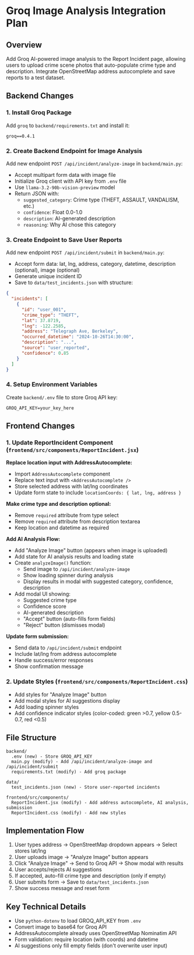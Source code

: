 <!-- 31e5bbf2-6066-4884-9211-d82eceb853a1 c30706cc-88a6-4063-b15f-7c6a46a2e16e -->
# Groq Image Analysis Integration Plan

## Overview

Add Groq AI-powered image analysis to the Report Incident page, allowing users to upload crime scene photos that auto-populate crime type and description. Integrate OpenStreetMap address autocomplete and save reports to a test dataset.

## Backend Changes

### 1. Install Groq Package

Add `groq` to `backend/requirements.txt` and install it:

```
groq==0.4.1
```

### 2. Create Backend Endpoint for Image Analysis

Add new endpoint `POST /api/incident/analyze-image` in `backend/main.py`:

- Accept multipart form data with image file
- Initialize Groq client with API key from `.env` file
- Use `llama-3.2-90b-vision-preview` model
- Return JSON with:
  - `suggested_category`: Crime type (THEFT, ASSAULT, VANDALISM, etc.)
  - `confidence`: Float 0.0-1.0
  - `description`: AI-generated description
  - `reasoning`: Why AI chose this category

### 3. Create Endpoint to Save User Reports

Add new endpoint `POST /api/incident/submit` in `backend/main.py`:

- Accept form data: lat, lng, address, category, datetime, description (optional), image (optional)
- Generate unique incident ID
- Save to `data/test_incidents.json` with structure:
```json
{
  "incidents": [
    {
      "id": "user_001",
      "crime_type": "THEFT",
      "lat": 37.8719,
      "lng": -122.2585,
      "address": "Telegraph Ave, Berkeley",
      "occurred_datetime": "2024-10-26T14:30:00",
      "description": "...",
      "source": "user_reported",
      "confidence": 0.85
    }
  ]
}
```


### 4. Setup Environment Variables

Create `backend/.env` file to store Groq API key:

```
GROQ_API_KEY=your_key_here
```

## Frontend Changes

### 1. Update ReportIncident Component (`frontend/src/components/ReportIncident.jsx`)

**Replace location input with AddressAutocomplete:**

- Import `AddressAutocomplete` component
- Replace text input with `<AddressAutocomplete />` 
- Store selected address with lat/lng coordinates
- Update form state to include `locationCoords: { lat, lng, address }`

**Make crime type and description optional:**

- Remove `required` attribute from type select
- Remove `required` attribute from description textarea
- Keep location and datetime as required

**Add AI Analysis Flow:**

- Add "Analyze Image" button (appears when image is uploaded)
- Add state for AI analysis results and loading state
- Create `analyzeImage()` function:
  - Send image to `/api/incident/analyze-image`
  - Show loading spinner during analysis
  - Display results in modal with suggested category, confidence, description
- Add modal UI showing:
  - Suggested crime type
  - Confidence score
  - AI-generated description
  - "Accept" button (auto-fills form fields)
  - "Reject" button (dismisses modal)

**Update form submission:**

- Send data to `/api/incident/submit` endpoint
- Include lat/lng from address autocomplete
- Handle success/error responses
- Show confirmation message

### 2. Update Styles (`frontend/src/components/ReportIncident.css`)

- Add styles for "Analyze Image" button
- Add modal styles for AI suggestions display
- Add loading spinner styles
- Add confidence indicator styles (color-coded: green >0.7, yellow 0.5-0.7, red <0.5)

## File Structure

```
backend/
  .env (new) - Store GROQ_API_KEY
  main.py (modify) - Add /api/incident/analyze-image and /api/incident/submit
  requirements.txt (modify) - Add groq package

data/
  test_incidents.json (new) - Store user-reported incidents

frontend/src/components/
  ReportIncident.jsx (modify) - Add address autocomplete, AI analysis, submission
  ReportIncident.css (modify) - Add new styles
```

## Implementation Flow

1. User types address → OpenStreetMap dropdown appears → Select stores lat/lng
2. User uploads image → "Analyze Image" button appears
3. Click "Analyze Image" → Send to Groq API → Show modal with results
4. User accepts/rejects AI suggestions
5. If accepted, auto-fill crime type and description (only if empty)
6. User submits form → Save to `data/test_incidents.json`
7. Show success message and reset form

## Key Technical Details

- Use `python-dotenv` to load GROQ_API_KEY from `.env`
- Convert image to base64 for Groq API
- AddressAutocomplete already uses OpenStreetMap Nominatim API
- Form validation: require location (with coords) and datetime
- AI suggestions only fill empty fields (don't overwrite user input)